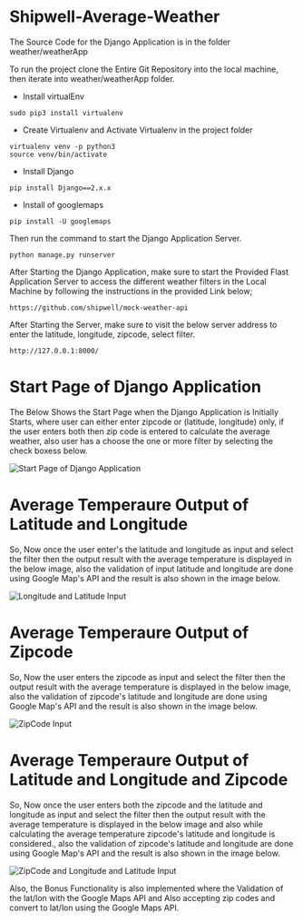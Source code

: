 # Shipwell-Average-Weather

The Source Code for the Django Application is in the folder weather/weatherApp

To run the project clone the Entire Git Repository into the local machine, then iterate into weather/weatherApp folder.

* Install virtualEnv

```
sudo pip3 install virtualenv

```

* Create Virtualenv and Activate Virtualenv in the project folder

```
virtualenv venv -p python3
source venv/bin/activate

```

* Install Django 

```
pip install Django==2.x.x

```

* Install of googlemaps

```
pip install -U googlemaps

```

Then run the command to start the Django Application Server.
```
python manage.py runserver

```

After Starting the Django Application, make sure to start the Provided Flast Application Server to access the different weather filters in the Local Machine by following the instructions in the provided Link below;

```
https://github.com/shipwell/mock-weather-api

```
After Starting the Server, make sure to visit the below server address to enter the latitude, longitude, zipcode, select filter.

```
http://127.0.0.1:8000/

```

# Start Page of Django Application
The Below Shows the Start Page when the Django Application is Initially Starts, where user can either enter zipcode or (latitude, longitude) only, if the user enters both then zip code is entered to calculate the average weather, also user has a choose the one or more filter by selecting the check boxess below.

![Start Page of Django Application](https://github.com/jsaikrishna/Shipwell-AverageWeather/blob/master/images/startPage.png)


# Average Temperaure Output of Latitude and Longitude
So, Now once the user enter's the latitude and longitude as input and select the filter then the output result with the average temperature is displayed in the below image, also the validation of input latitude and longitude are done using Google Map's API and the result is also shown in the image below.

![Longitude and Latitude Input](https://github.com/jsaikrishna/Shipwell-AverageWeather/blob/master/images/coordinates.png)


# Average Temperaure Output of Zipcode
So, Now the user enters the zipcode as input and select the filter then the output result with the average temperature is displayed in the below image, also the validation of zipcode's latitude and longitude are done using Google Map's API and the result is also shown in the image below.

![ZipCode Input](https://github.com/jsaikrishna/Shipwell-AverageWeather/blob/master/images/zipCode.png)


# Average Temperaure Output of Latitude and Longitude and Zipcode
So, Now once the user enters both the zipcode and the latitude and longitude as input and select the filter then the output result with the average temperature is displayed in the below image and also while calculating the average temperature zipcode's latitude and longitude is considered., also the validation of zipcode's latitude and longitude are done using Google Map's API and the result is also shown in the image below.

![ZipCode and Longitude and Latitude Input](https://github.com/jsaikrishna/Shipwell-AverageWeather/blob/master/images/zipCode%20and%20Coordinates.png)


Also, the Bonus Functionality is also implemented where the Validation of the lat/lon with the Google Maps API and Also accepting zip codes and convert to lat/lon using the Google Maps API.


